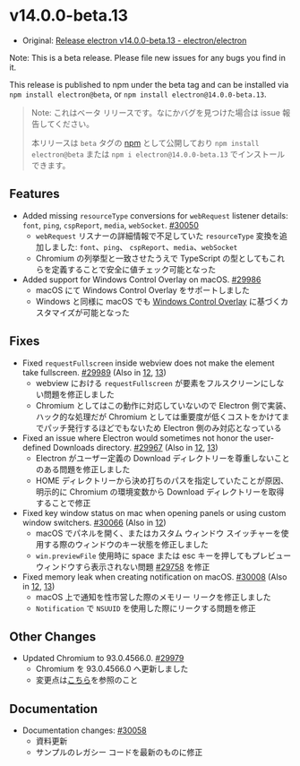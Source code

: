 # v14.0.0-beta.13

- Original: [Release electron v14.0.0-beta.13 - electron/electron](https://github.com/electron/electron/releases/tag/v14.0.0-beta.13)

Note: This is a beta release. Please file new issues for any bugs you find in it.

This release is published to npm under the beta tag and can be installed via `npm install electron@beta`, or `npm install electron@14.0.0-beta.13`.

> Note: これはベータ リリースです。なにかバグを見つけた場合は issue 報告してください。
>
> 本リリースは `beta` タグの [npm](https://www.npmjs.com/package/electron) として公開しており `npm install electron@beta` または `npm i electron@14.0.0-beta.13` でインストールできます。

## Features

- Added missing `resourceType` conversions for `webRequest` listener details: `font`, `ping`, `cspReport`, `media`, `webSocket`. [#30050](https://github.com/electron/electron/pull/30050)
  - `webRequest` リスナーの詳細情報で不足していた `resourceType` 変換を追加しました: `font`、`ping`、 `cspReport`、`media`、`webSocket`
  - Chromium の列挙型と一致させたうえで TypeScript の型としてもこれらを定義することで安全に値チェック可能となった
- Added support for Windows Control Overlay on macOS. [#29986](https://github.com/electron/electron/pull/29986)
  - macOS にて Windows Control Overlay をサポートしました
  - Windows と同様に macOS でも [Windows Control Overlay](https://github.com/WICG/window-controls-overlay/blob/main/explainer.md) に基づくカスタマイズが可能となった

## Fixes

- Fixed `requestFullscreen` inside webview does not make the element take fullscreen. [#29989](https://github.com/electron/electron/pull/29989) (Also in [12](https://github.com/electron/electron/pull/29988), [13](https://github.com/electron/electron/pull/29987))
  - webview における `requestFullscreen` が要素をフルスクリーンにしない問題を修正しました
  - Chromium としてはこの動作に対応していないので Electron 側で実装、ハック的な処理だが Chromium としては重要度が低くコストをかけてまでパッチ発行するほどでもないため Electron 側のみ対応となっている
- Fixed an issue where Electron would sometimes not honor the user-defined Downloads directory. [#29967](https://github.com/electron/electron/pull/29967) (Also in [12](https://github.com/electron/electron/pull/29966), [13](https://github.com/electron/electron/pull/29968))
  - Electron がユーザー定義の Download ディレクトリーを尊重しないことのある問題を修正しました
  - HOME ディレクトリーから決め打ちのパスを指定していたことが原因、明示的に Chromium の環境変数から Download ディレクトリーを取得することで修正
- Fixed key window status on mac when opening panels or using custom window switchers. [#30066](https://github.com/electron/electron/pull/30066) (Also in [12](https://github.com/electron/electron/pull/30067))
  - macOS でパネルを開く、またはカスタム ウィンドウ スイッチャーを使用する際のウィンドウのキー状態を修正しました
  - `win.previewFile` 使用時に space または esc キーを押してもプレビュー ウィンドウすら表示されない問題 [#29758](https://github.com/electron/electron/issues/29758) を修正
- Fixed memory leak when creating notification on macOS. [#30008](https://github.com/electron/electron/pull/30008) (Also in [12](https://github.com/electron/electron/pull/30007), [13](https://github.com/electron/electron/pull/30009))
  - macOS 上で通知を性市営した際のメモリー リークを修正しました
  - `Notification` で `NSUUID` を使用した際にリークする問題を修正

## Other Changes

- Updated Chromium to 93.0.4566.0. [#29979](https://github.com/electron/electron/pull/29979)
  - Chromium を 93.0.4566.0 へ更新しました
  - 変更点は[こちら](https://chromium.googlesource.com/chromium/src/+log/93.0.4557.4..93.0.4566.0?n=10000&pretty=fuller)を参照のこと

## Documentation

- Documentation changes: [#30058](https://github.com/electron/electron/pull/30058)
  - 資料更新
  - サンプルのレガシー コードを最新のものに修正
